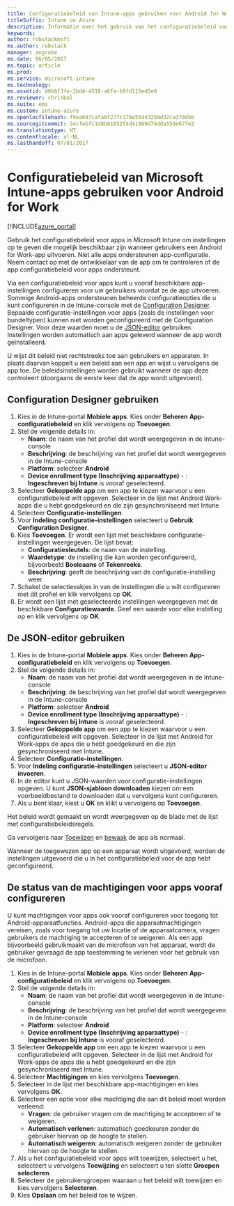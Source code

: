 ```yaml
---
title: Configuratiebeleid van Intune-apps gebruiken voor Android for Work
titleSuffix: Intune on Azure
description: Informatie over het gebruik van het configuratiebeleid voor apps om configuratiegegevens te bieden aan een Android for Work-app wanneer deze wordt uitgevoerd.
keywords: 
author: robstackmsft
ms.author: robstack
manager: angrobe
ms.date: 06/05/2017
ms.topic: article
ms.prod: 
ms.service: microsoft-intune
ms.technology: 
ms.assetid: d0b6f3fe-2bd4-4518-a6fe-b9fd115ed5e0
ms.reviewer: chrisbal
ms.suite: ems
ms.custom: intune-azure
ms.openlocfilehash: f9ea697cafa0f277c176e55443250d32ca378dbb
ms.sourcegitcommit: 34cfebfc1d8b81032f4d41869d74dda559e677e2
ms.translationtype: HT
ms.contentlocale: nl-NL
ms.lasthandoff: 07/01/2017
---
```

# <a name="how-to-use-microsoft-intune-app-configuration-policies-for-android-for-work"></a>Configuratiebeleid van Microsoft Intune-apps gebruiken voor Android for Work

[!INCLUDE[azure_portal](./includes/azure_portal.md)]

Gebruik het configuratiebeleid voor apps in Microsoft Intune om instellingen op te geven die mogelijk beschikbaar zijn wanneer gebruikers een Android for Work-app uitvoeren. Niet alle apps ondersteunen app-configuratie. Neem contact op met de ontwikkelaar van de app om te controleren of de app configuratiebeleid voor apps ondersteunt.

Via een configuratiebeleid voor apps kunt u vooraf beschikbare app-instellingen configureren voor uw gebruikers voordat ze de app uitvoeren. Sommige Android-apps ondersteunen beheerde configuratieopties die u kunt configureren in de Intune-console met de [Configuration Designer](#use-configuration-designer). Bepaalde configuratie-instellingen voor apps (zoals de instellingen voor bundeltypen) kunnen niet worden geconfigureerd met de Configuration Designer.  Voor deze waarden moet u de [JSON-editor](#use-json-editor) gebruiken.   Instellingen worden automatisch aan apps geleverd wanneer de app wordt geïnstalleerd.

U wijst dit beleid niet rechtstreeks toe aan gebruikers en apparaten. In plaats daarvan koppelt u een beleid aan een app en wijst u vervolgens de app toe. De beleidsinstellingen worden gebruikt wanneer de app deze controleert (doorgaans de eerste keer dat de app wordt uitgevoerd).

## <a name="use-configuration-designer"></a>Configuration Designer gebruiken

1. Kies in de Intune-portal **Mobiele apps**. Kies onder **Beheren** **App-configuratiebeleid** en klik vervolgens op **Toevoegen**.
2. Stel de volgende details in:
    - **Naam**: de naam van het profiel dat wordt weergegeven in de Intune-console
    - **Beschrijving**: de beschrijving van het profiel dat wordt weergegeven in de Intune-console
    - **Platform**: selecteer **Android**
    - **Device enrollment type (Inschrijving apparaattype)** - : **Ingeschreven bij Intune** is vooraf geselecteerd.
3. Selecteer **Gekoppelde app** om een app te kiezen waarvoor u een configuratiebeleid wilt opgeven.  Selecteer in de lijst met Android Work-apps die u hebt goedgekeurd en die zijn gesynchroniseerd met Intune
4. Selecteer **Configuratie-instellingen**.
5. Voor **Indeling configuratie-instellingen** selecteert u **Gebruik Configuration Designer**.
6. Kies **Toevoegen**. Er wordt een lijst met beschikbare configuratie-instellingen weergegeven. De lijst bevat:
    - **Configuratiesleutels**: de naam van de instelling.
    - **Waardetype**: de instelling die kan worden geconfigureerd, bijvoorbeeld **Booleaans** of **Tekenreeks**.
    - **Beschrijving**: geeft de beschrijving van de configuratie-instelling weer.
7. Schakel de selectievakjes in van de instellingen die u wilt configureren met dit profiel en klik vervolgens op **OK**.
8. Er wordt een lijst met geselecteerde instellingen weergegeven met de beschikbare **Configuratiewaarde**. Geef een waarde voor elke instelling op en klik vervolgens op **OK**.

## <a name="use-json-editor"></a>De JSON-editor gebruiken

1. Kies in de Intune-portal **Mobiele apps**. Kies onder **Beheren** **App-configuratiebeleid** en klik vervolgens op **Toevoegen**.
2. Stel de volgende details in:
    - **Naam**: de naam van het profiel dat wordt weergegeven in de Intune-console
    - **Beschrijving**: de beschrijving van het profiel dat wordt weergegeven in de Intune-console
    - **Platform**: selecteer **Android**
    - **Device enrollment type (Inschrijving apparaattype)** - : **Ingeschreven bij Intune** is vooraf geselecteerd.
3. Selecteer **Gekoppelde app** om een app te kiezen waarvoor u een configuratiebeleid wilt opgeven.  Selecteer in de lijst met Android for Work-apps de apps die u hebt goedgekeurd en die zijn gesynchroniseerd met Intune.
5. Selecteer **Configuratie-instellingen**.
6. Voor **Indeling configuratie-instellingen** selecteert u **JSON-editor invoeren**.
7. In de editor kunt u JSON-waarden voor configuratie-instellingen opgeven. U kunt **JSON-sjabloon downloaden** kiezen om een voorbeeldbestand te downloaden dat u vervolgens kunt configureren.
8. Als u bent klaar, kiest u **OK** en klikt u vervolgens op **Toevoegen**.

Het beleid wordt gemaakt en wordt weergegeven op de blade met de lijst met configuratiebeleidsregels.

Ga vervolgens naar [Toewijzen](apps-deploy.md) en [bewaak](apps-monitor.md) de app als normaal.

Wanneer de toegewezen app op een apparaat wordt uitgevoerd, worden de instellingen uitgevoerd die u in het configuratiebeleid voor de app hebt geconfigureerd.

## <a name="preconfigure-permissions-grant-state-for-apps"></a>De status van de machtigingen voor apps vooraf configureren

U kunt machtigingen voor apps ook vooraf configureren voor toegang tot Android-apparaatfuncties. Android-apps die apparaatmachtigingen vereisen, zoals voor toegang tot uw locatie of de apparaatcamera, vragen gebruikers de machtiging te accepteren of te weigeren. Als een app bijvoorbeeld gebruikmaakt van de microfoon van het apparaat, wordt de gebruiker gevraagd de app toestemming te verlenen voor het gebruik van de microfoon.

1. Kies in de Intune-portal **Mobiele apps**. Kies onder **Beheren** **App-configuratiebeleid** en klik vervolgens op **Toevoegen**.
2. Stel de volgende details in:
    - **Naam**: de naam van het profiel dat wordt weergegeven in de Intune-console
    - **Beschrijving**: de beschrijving van het profiel dat wordt weergegeven in de Intune-console
    - **Platform**: selecteer **Android**
    - **Device enrollment type (Inschrijving apparaattype)** - : **Ingeschreven bij Intune** is vooraf geselecteerd.
3. Selecteer **Gekoppelde app** om een app te kiezen waarvoor u een configuratiebeleid wilt opgeven.  Selecteer in de lijst met Android for Work-apps de apps die u hebt goedgekeurd en die zijn gesynchroniseerd met Intune.
5. Selecteer **Machtigingen** en kies vervolgens **Toevoegen**.
6. Selecteer in de lijst met beschikbare app-machtigingen en kies vervolgens **OK**.
7. Selecteer een optie voor elke machtiging die aan dit beleid moet worden verleend:
    - **Vragen**: de gebruiker vragen om de machtiging te accepteren of te weigeren.
    - **Automatisch verlenen**: automatisch goedkeuren zonder de gebruiker hiervan op de hoogte te stellen.
    - **Automatisch weigeren**: automatisch weigeren zonder de gebruiker hiervan op de hoogte te stellen.
8. Als u het configuratiebeleid voor apps wilt toewijzen, selecteert u het, selecteert u vervolgens **Toewijzing** en selecteert u ten slotte **Groepen selecteren**.
9. Selecteer de gebruikersgroepen waaraan u het beleid wilt toewijzen en kies vervolgens **Selecteren**.
10. Kies **Opslaan** om het beleid toe te wijzen.
